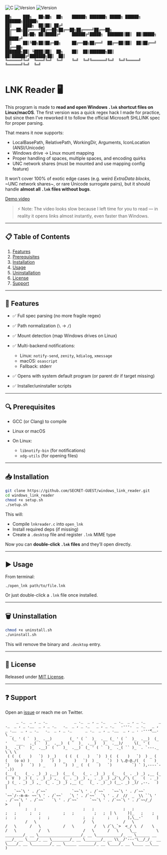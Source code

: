 ![C](https://img.shields.io/badge/C-GCC-purple)
![Version](https://img.shields.io/badge/LINUX-yellow) ![Version](https://img.shields.io/badge/MacOS-white) 
```
██╗     ███╗   ██╗██╗  ██╗    ██████╗ ███████╗ █████╗ ██████╗ ███████╗██████╗ 
██║     ████╗  ██║██║ ██╔╝    ██╔══██╗██╔════╝██╔══██╗██╔══██╗██╔════╝██╔══██╗
██║     ██╔██╗ ██║█████╔╝     ██████╔╝█████╗  ███████║██║  ██║█████╗  ██████╔╝
██║     ██║╚██╗██║██╔═██╗     ██╔══██╗██╔══╝  ██╔══██║██║  ██║██╔══╝  ██╔══██╗
███████╗██║ ╚████║██║  ██╗    ██║  ██║███████╗██║  ██║██████╔╝███████╗██║  ██║
╚══════╝╚═╝  ╚═══╝╚═╝  ╚═╝    ╚═╝  ╚═╝╚══════╝╚═╝  ╚═╝╚═════╝ ╚══════╝╚═╝  ╚═╝
                                                                              
```

# LNK Reader 🖥️

This program is made to **read and open Windows `.lnk` shortcut files on Linux/macOS**.
The first version was a quick regex hack I made for practice, but since then I’ve reworked it to follow the official Microsoft SHLLINK spec for proper parsing.

That means it now supports:

* LocalBasePath, RelativePath, WorkingDir, Arguments, IconLocation (ANSI/Unicode)
* Windows drive → Linux mount mapping
* Proper handling of spaces, multiple spaces, and encoding quirks
* UNC network shares (must be mounted and use mapping config feature)

It won’t cover 100% of exotic edge cases (e.g. weird *ExtraData blocks*, ~UNC network shares~, or rare Unicode surrogate pairs), but it should handle **almost all `.lnk` files without bugs**.

[Demo video](https://github.com/SECRET-GUEST/windows_link_reader/assets/92639080/f92222d6-e028-4166-8e6d-a9c7bd40f144)

> ⚡ Note: The video looks slow because I left time for you to read — in reality it opens links almost instantly, even faster than Windows.

---

## 📋 Table of Contents

1. [Features](#-features)
2. [Prerequisites](#-prerequisites)
3. [Installation](#-installation)
4. [Usage](#-usage)
5. [Uninstallation](#-uninstallation)
6. [License](#-license)
7. [Support](#-support)

---

## 🌟 Features

* ✅ Full spec parsing (no more fragile regex)
* ✅ Path normalization (`\` → `/`)
* ✅ Mount detection (map Windows drives on Linux)
* ✅ Multi-backend notifications:

  * Linux: `notify-send`, `zenity`, `kdialog`, `xmessage`
  * macOS: `osascript`
  * Fallback: stderr
 
* ✅ Opens with system default program (or parent dir if target missing)
* ✅ Installer/uninstaller scripts

---

## 🔍 Prerequisites

* GCC (or Clang) to compile
* Linux or macOS
* On Linux:

  * `libnotify-bin` (for notifications)
  * `xdg-utils` (for opening files)

---

## 📥 Installation

```bash
git clone https://github.com/SECRET-GUEST/windows_link_reader.git
cd windows_link_reader
chmod +x setup.sh
./setup.sh
```

This will:

* Compile `lnkreader.c` into `open_lnk`
* Install required deps (if missing)
* Create a `.desktop` file and register `.lnk` MIME type

Now you can **double-click `.lnk` files** and they’ll open directly.

---

## ▶️ Usage

From terminal:

```bash
./open_lnk path/to/file.lnk
```

Or just double-click a `.lnk` file once installed.

---

## 🗑️ Uninstallation

```bash
chmod +x uninstall.sh
./uninstall.sh
```

This will remove the binary and `.desktop` entry.

---

## 📜 License

Released under [MIT License](LICENSE).

---

## ❓ Support

Open an [issue](https://github.com/SECRET-GUEST/windows_link_reader/issues) or reach me on Twitter.


```
     _ ._  _ , _ ._            _ ._  _ , _ ._    _ ._  _ , _ ._      _ ._  _ , _ .__  _ , _ ._   ._  _ , _ ._   _ , _ ._   .---.  _ ._   _ , _ .__  _ , _ ._   ._  _ , _ ._      _ ._  _ , _ .__  _ , _ . .---<__. \ _
   (_ ' ( `  )_  .__)        (_ ' ( `  )_  .__ (_ ' ( `  )_  .__)  (_ '    ___   ._( `  )_  .__)  ( `  )_  .__)   )_  .__)/     \(_ ' (    )_  ._( `  )_  .__)  ( `  )_  .__)  (_ ' ( `  )_  ._( `` )_  . `---._  \ \ \
 ( (  (    )   `)  ) _)    ( (  (    )   `)  ) (  (    )   `)  ) _ (  (   (o o) )     )   `)  ) _    )   `)  ) _    `)  ) \.@-@./(  (    )   `)     )   `)  ) _    )   `)  ) _ (  (    )   `)         `) ` ),----`- `.))  
(__ (_   (_ . _) _) ,__)  (__ (_   (_ . _) _) _ (_   (_ . _) _) ,__ (_   (  V  ) _) (_ . _) _) ,_  (_ . _) _) ,_ . _) _) ,/`\_/`\ (_   (  . _) _) (_ . _) _) ,_  (_ . _) _) ,__ (_   (_ . _) _) (__. _) _)/ ,--.   )  |
    `~~`\ ' . /`~~`           `~~`\ ' . /`~~`   `~~`\ ' . /`~~`     `~~`/--m-m- ~~`\ ' . /`~~`   `\ ' . /`~~`  `\ ' . /  //  _  \\ ``\ '  . /`~~`\ ' . /`~~`   `\ ' . /`~~`     `~~`\ ' . /`~~`\ ' . /`~~/_/    >     |
         ;   ;                     ;   ;             ;   ;               ;   ;      ;   ;          ;   ;         ;   ;  | \     )|_   ;    ;      ;   ;          ;   ;               ;   ;      ;   ;    |,\__-'      |
         /   \                     /   \             /   \               /   \      /   \          /   \         /   \ /`\_`>  <_/ \  /    \      /   \          /   \               /   \      /   \     \__         \
________/_ __ \___________________/_ __ \___________/_ __ \______ __ ___/_ __ \____/_ __ \________/_ __ \_______/_ __ \\__/'---'\__/_/_  __ \____/_ __ \________/_ __ \_____ _______/_ __ \____/_ __ \____ __\___      )
```
